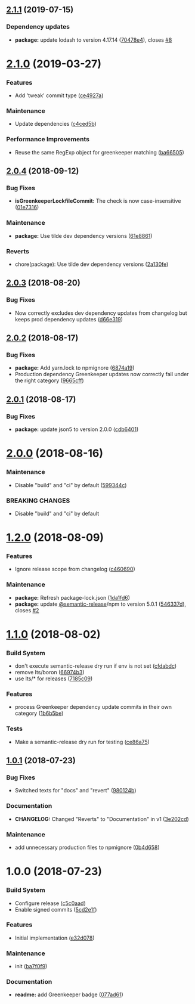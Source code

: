 ## [2.1.1](https://github.com/Alorel/conventional-changelog-personal/compare/2.1.0...2.1.1) (2019-07-15)


### Dependency updates

* **package:** update lodash to version 4.17.14 ([70478e4](https://github.com/Alorel/conventional-changelog-personal/commit/70478e4)), closes [#8](https://github.com/Alorel/conventional-changelog-personal/issues/8)

# [2.1.0](https://github.com/Alorel/conventional-changelog-personal/compare/2.0.4...2.1.0) (2019-03-27)


### Features

* Add 'tweak' commit type ([ce4927a](https://github.com/Alorel/conventional-changelog-personal/commit/ce4927a))


### Maintenance

* Update dependencies ([c4ced5b](https://github.com/Alorel/conventional-changelog-personal/commit/c4ced5b))


### Performance Improvements

* Reuse the same RegExp object for greenkeeper matching ([ba66505](https://github.com/Alorel/conventional-changelog-personal/commit/ba66505))

## [2.0.4](https://github.com/Alorel/conventional-changelog-personal/compare/2.0.3...2.0.4) (2018-09-12)


### Bug Fixes

* **isGreenkeeperLockfileCommit:** The check is now case-insensitive ([01e7316](https://github.com/Alorel/conventional-changelog-personal/commit/01e7316))


### Maintenance

* **package:** Use tilde dev dependency versions ([61e8861](https://github.com/Alorel/conventional-changelog-personal/commit/61e8861))


### Reverts

* chore(package): Use tilde dev dependency versions ([2a130fe](https://github.com/Alorel/conventional-changelog-personal/commit/2a130fe))

## [2.0.3](https://github.com/Alorel/conventional-changelog-personal/compare/2.0.2...2.0.3) (2018-08-20)


### Bug Fixes

* Now correctly excludes dev dependency updates from changelog but keeps prod dependency updates ([d66e319](https://github.com/Alorel/conventional-changelog-personal/commit/d66e319))

## [2.0.2](https://github.com/Alorel/conventional-changelog-personal/compare/2.0.1...2.0.2) (2018-08-17)


### Bug Fixes

* **package:** Add yarn.lock to npmignore ([6874a19](https://github.com/Alorel/conventional-changelog-personal/commit/6874a19))
* Production dependency Greenkeeper updates now correctly fall under the right category ([9665cff](https://github.com/Alorel/conventional-changelog-personal/commit/9665cff))

## [2.0.1](https://github.com/Alorel/conventional-changelog-personal/compare/2.0.0...2.0.1) (2018-08-17)


### Bug Fixes

* **package:** update json5 to version 2.0.0 ([cdb6401](https://github.com/Alorel/conventional-changelog-personal/commit/cdb6401))

# [2.0.0](https://github.com/Alorel/conventional-changelog-personal/compare/1.2.0...2.0.0) (2018-08-16)


### Maintenance

* Disable "build" and "ci" by default ([599344c](https://github.com/Alorel/conventional-changelog-personal/commit/599344c))


### BREAKING CHANGES

* Disable "build" and "ci" by default

# [1.2.0](https://github.com/Alorel/conventional-changelog-personal/compare/1.1.0...1.2.0) (2018-08-09)


### Features

* Ignore release scope from changelog ([c460690](https://github.com/Alorel/conventional-changelog-personal/commit/c460690))


### Maintenance

* **package:** Refresh package-lock.json ([1da1fd6](https://github.com/Alorel/conventional-changelog-personal/commit/1da1fd6))
* **package:** update [@semantic-release](https://github.com/semantic-release)/npm to version 5.0.1 ([546337d](https://github.com/Alorel/conventional-changelog-personal/commit/546337d)), closes [#2](https://github.com/Alorel/conventional-changelog-personal/issues/2)

# [1.1.0](https://github.com/Alorel/conventional-changelog-personal/compare/1.0.1...1.1.0) (2018-08-02)


### Build System

* don't execute semantic-release dry run if env is not set ([cfdabdc](https://github.com/Alorel/conventional-changelog-personal/commit/cfdabdc))
* remove lts/boron ([66974b3](https://github.com/Alorel/conventional-changelog-personal/commit/66974b3))
* use lts/* for releases ([7185c09](https://github.com/Alorel/conventional-changelog-personal/commit/7185c09))


### Features

* process Greenkeeper dependency update commits in their own category ([1b6b5be](https://github.com/Alorel/conventional-changelog-personal/commit/1b6b5be))


### Tests

* Make a semantic-release dry run for testing ([ce86a75](https://github.com/Alorel/conventional-changelog-personal/commit/ce86a75))

## [1.0.1](https://github.com/Alorel/conventional-changelog-personal/compare/1.0.0...1.0.1) (2018-07-23)


### Bug Fixes

* Switched texts for "docs" and "revert" ([980124b](https://github.com/Alorel/conventional-changelog-personal/commit/980124b))


### Documentation

* **CHANGELOG:** Changed "Reverts" to "Documentation" in v1 ([3e202cd](https://github.com/Alorel/conventional-changelog-personal/commit/3e202cd))


### Maintenance

* add unnecessary production files to npmignore ([0b4d658](https://github.com/Alorel/conventional-changelog-personal/commit/0b4d658))

# 1.0.0 (2018-07-23)


### Build System

* Configure release ([c5c0aad](https://github.com/Alorel/conventional-changelog-personal/commit/c5c0aad))
* Enable signed commits ([5cd2e1f](https://github.com/Alorel/conventional-changelog-personal/commit/5cd2e1f))


### Features

* Initial implementation ([e32d078](https://github.com/Alorel/conventional-changelog-personal/commit/e32d078))


### Maintenance

* init ([ba7f0f9](https://github.com/Alorel/conventional-changelog-personal/commit/ba7f0f9))


### Documentation

* **readme:** add Greenkeeper badge ([077ad61](https://github.com/Alorel/conventional-changelog-personal/commit/077ad61))
